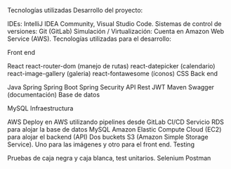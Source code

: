 Tecnologías utilizadas
Desarrollo del proyecto:

IDEs: IntelliJ IDEA Community, Visual Studio Code.
Sistemas de control de versiones: Git (GitLab)
Simulación / Virtualización: Cuenta en Amazon Web Service (AWS).
Tecnologías utilizadas para el desarrollo:

Front end

React
react-router-dom (manejo de rutas)
react-datepicker (calendario)
react-image-gallery (galeria)
react-fontawesome (íconos)
CSS
Back end

Java
Spring
Spring Boot
Spring Security
API Rest
JWT
Maven
Swagger (documentación)
Base de datos

MySQL
Infraestructura

AWS
Deploy en AWS utilizando pipelines desde GitLab CI/CD
Servicio RDS para alojar la base de datos MySQL
Amazon Elastic Compute Cloud (EC2) para alojar el backend (API)
Dos buckets S3 (Amazon Simple Storage Service). Uno para las imágenes y otro para el front end.
Testing

Pruebas de caja negra y caja blanca, test unitarios.
Selenium
Postman

